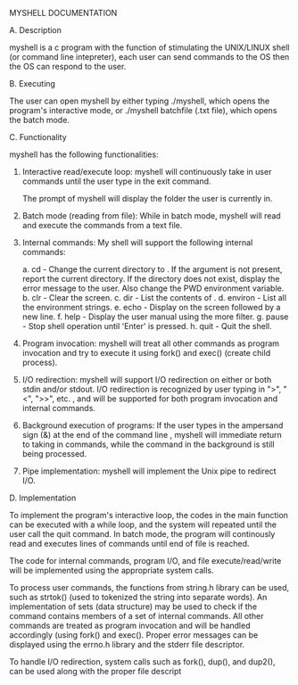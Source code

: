 MYSHELL DOCUMENTATION

A. Description

myshell is a c program with the function of stimulating the UNIX/LINUX shell (or command line intepreter), each
user can send commands to the OS then the OS can respond to the user.

B. Executing

The user can open myshell by either typing ./myshell, which opens the
program's interactive mode, or ./myshell batchfile (.txt file), which opens the batch mode.

C. Functionality

myshell has the following functionalities:

1. Interactive read/execute loop:  myshell will continuously take in user commands until the user type in the exit command.
   
   The prompt of myshell will display the folder the user is currently in.

2. Batch mode (reading from file): While in batch mode, myshell will read and execute the commands from a text file.

3. Internal commands: My shell will support the following internal commands: 

	a. cd <directory> - Change the current directory to <directory>. If the <directory> argument is not present,
	   report the current directory. If the directory does not exist, display the error message to the user.
	   Also change the PWD environment variable. 
	b. clr - Clear the screen.
	c. dir <directory> - List the contents of <directory>.
	d. environ - List all the environment strings.
	e. echo <comment> - Display <comment> on the screen followed by a new line.
	f. help - Display the user manual using the more filter. 
	g. pause - Stop shell operation until 'Enter' is pressed.
	h. quit - Quit the shell.


4. Program invocation: myshell will treat all other commands as program invocation and try to execute
   it using fork() and exec() (create child process). 

5. I/O redirection: myshell will support I/O redirection on either or both stdin and/or stdout.
   I/O redirection is recognized by user typing in ">", "<", ">>", etc.
   , and will be supported for both program invocation and internal commands.

6. Background execution of programs: If the user types in the ampersand sign (&) at the end of the command line
   , myshell will immediate return to taking in commands, while the command in the background is still being processed.

7. Pipe implementation: myshell will implement the Unix pipe to redirect I/O.

D. Implementation

To implement the program's interactive loop,  the codes in the main function can be executed with a while loop, and the system will repeated
until the user call the quit command. In batch mode, the program will continously read and executes lines of commands until end of file is reached.

The code for internal commands, program I/O, and file execute/read/write will be implemented using the appropriate system calls.

To process user commands, the functions from string.h library can be used, such as strtok() (used to tokenized the string into separate words).
An implementation of sets (data structure) may be used to check if the command contains members of a set of internal commands.
All other commands are treated as program invocation and will be handled accordingly (using fork() and exec().
Proper error messages can be displayed using the errno.h library and the stderr file descriptor.

To handle I/O redirection, system calls such as fork(), dup(), and dup2(), can be used along with the proper file descript
